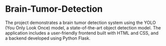 # Brain-Tumor-Detection

The project demonstrates a brain tumor detection system using the YOLO (You Only Look Once) model, a state-of-the-art object detection model. The application includes a user-friendly frontend built with HTML and CSS, and a backend developed using Python Flask.
